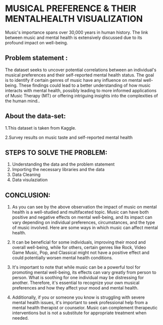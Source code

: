 
# MUSICAL PREFERENCE & THEIR MENTALHEALTH VISUALIZATION
Music's importance spans over 30,000 years in human history. The link between music and mental health is extensively discussed due to its profound impact on well-being.

## Problem statement :
The dataset seeks to uncover potential correlations between an individual's musical preferences and their self-reported mental health status. The goal is to identify if certain genres of music have any influence on mental well-being. These findings could lead to a better understanding of how music interacts with mental health, possibly leading to more informed applications of Music Therapy (MT) or offering intriguing insights into the complexities of the human mind..
## About the data-set:
1.This dataset is taken from Kaggle.

2.Survey results on music taste and self-reported mental health
## STEPS TO SOLVE THE PROBLEM:
1. Understanding the data and the problem statement
2. Importing the necessary libraries and the data
3. Data Cleaning
4. Data visulaziation
## CONCLUSION:
1. As you can see by the above observation the impact of music on mental health is a well-studied and multifaceted topic. Music can have both positive and negative effects on mental well-being, and its impact can vary depending on individual preferences, circumstances, and the type of music involved. Here are some ways in which music can affect mental health.



2. It can be beneficial for some individuals, improving their mood and overall well-being, while for others, certain genres like Rock, Video Game Music, Pop, and Classical might not have a positive effect and could potentially worsen mental health conditions.

3. It's important to note that while music can be a powerful tool for promoting mental well-being, its effects can vary greatly from person to person. What is soothing for one individual may be distressing for another. Therefore, it's essential to recognize your own musical preferences and how they affect your mood and mental health.

4. Additionally, if you or someone you know is struggling with severe mental health issues, it's important to seek professional help from a mental health therapist or counselor. Music can complement therapeutic interventions but is not a substitute for appropriate treatment when needed.